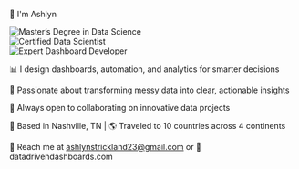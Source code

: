 👋 I'm Ashlyn

![Master’s Degree in Data Science](https://img.shields.io/badge/MASTER’S%20DEGREE-Data%20Science-4B0082?style=for-the-badge)  
![Certified Data Scientist](https://img.shields.io/badge/CERTIFIED-Data%20Scientist-228B22?style=for-the-badge)  
![Expert Dashboard Developer](https://img.shields.io/badge/EXPERT-Dashboard%20Developer-1E90FF?style=for-the-badge)  


📊 I design dashboards, automation, and analytics for smarter decisions

🌟 Passionate about transforming messy data into clear, actionable insights

🤝 Always open to collaborating on innovative data projects

📍 Based in Nashville, TN | 🌎 Traveled to 10 countries across 4 continents

📩 Reach me at ashlynstrickland23@gmail.com or 
🔗 datadrivendashboards.com

<!---
ashlynstrickland23/ashlynstrickland23 is a ✨ special ✨ repository because its `README.md` (this file) appears on your GitHub profile.
You can click the Preview link to take a look at your changes.
--->

